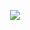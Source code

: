 <p align="center"><img src="https://github.com/user-attachments/assets/e8bd5003-e8a7-4276-9b41-3dbefa3eae16">
